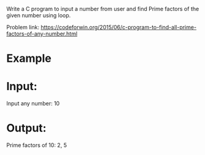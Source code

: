 Write a C program to input a number from user and find Prime factors of the given number using loop.

Problem link: https://codeforwin.org/2015/06/c-program-to-find-all-prime-factors-of-any-number.html

# Example
# Input:
Input any number: 10
# Output:
Prime factors of 10: 2, 5
